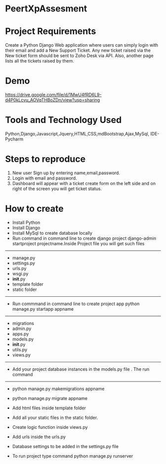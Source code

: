 # PeertXpAssesment
# Project Requirements

Create a Python Django Web application where users can simply login with their email 
and add a New Support Ticket. Any new ticket raised via the New ticket form should be 
sent to Zoho Desk via API. Also, another page lists all the tickets raised by them. 

# Demo

https://drive.google.com/file/d/1MwU4fRD6L9-d4P0kLcvu_AOVqTHBoZDn/view?usp=sharing

# Tools and Technology Used 

Python,Django,Javascript,Jquery,HTML,CSS,mdBootstrap,Ajax,MySql, IDE-Pycharm

# Steps to reproduce

1. New user Sign up by entering name,email,password.
2. Login with email and password.
3. Dashboard will appear with a ticket create form on the left side and on right of the screen you will get ticket status.

# How to create

* Install Python
* Install Django
* Install MySql to create database locally
* Run command in command line to create django project django-admin startproject projectname.Inside Project file you will get such files
--------------
* manage.py
* settings.py
* urls.py
* wsgi.py
* __init__.py
* template folder
* static folder
--------------
* Run commmand in command line to create project app python manage.py startapp appname
-------------------
* migrations
* admin.py
* apps.py
* models.py
* __init__.py
* utils.py
* views.py
--------------

* Add your project database instances in the models.py file . The run command
-----------------
* python manage.py makemigrations appname
* python manage.py migrate appname

* Add html files inside template folder
* Add all your static files in the static folder.
* Create logic function inside views.py
* Add urls inside the urls.py
* Database settings to be added in the settings.py file
* To run project type command python manage.py runserver
